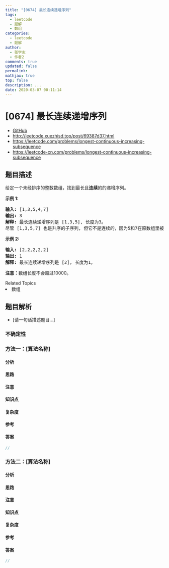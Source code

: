 ```yaml
---
title: "[0674] 最长连续递增序列"
tags:
  - leetcode
  - 题解
  - 数组
categories:
  - leetcode
  - 题解
author:
  - 张学志
  - 作者2
comments: true
updated: false
permalink:
mathjax: true
top: false
description: ...
date: 2020-03-07 00:11:14
---
```



# [0674] 最长连续递增序列
* [GitHub](https://github.com/algoboy101/LeetCodeCrowdsource/tree/master/_posts/QA/%5B0674%5D%20%E6%9C%80%E9%95%BF%E8%BF%9E%E7%BB%AD%E9%80%92%E5%A2%9E%E5%BA%8F%E5%88%97.md)
* http://leetcode.xuezhisd.top/post/69387d37.html
* https://leetcode.com/problems/longest-continuous-increasing-subsequence
* https://leetcode-cn.com/problems/longest-continuous-increasing-subsequence


## 题目描述

<p>给定一个未经排序的整数数组，找到最长且<strong>连续</strong>的的递增序列。</p>

<p><strong>示例 1:</strong></p>

<pre>
<strong>输入:</strong> [1,3,5,4,7]
<strong>输出:</strong> 3
<strong>解释:</strong> 最长连续递增序列是 [1,3,5], 长度为3。
尽管 [1,3,5,7] 也是升序的子序列, 但它不是连续的，因为5和7在原数组里被4隔开。 
</pre>

<p><strong>示例 2:</strong></p>

<pre>
<strong>输入:</strong> [2,2,2,2,2]
<strong>输出:</strong> 1
<strong>解释:</strong> 最长连续递增序列是 [2], 长度为1。
</pre>

<p><strong>注意：</strong>数组长度不会超过10000。</p>
<div><div>Related Topics</div><div><li>数组</li></div></div>


## 题目解析
* [请一句话描述题目...]

### 不确定性


### 方法一：[算法名称]

#### 分析

#### 思路

#### 注意

#### 知识点

#### 复杂度

#### 参考

#### 答案

```cpp
//
```


### 方法二：[算法名称]

#### 分析

#### 思路

#### 注意

#### 知识点

#### 复杂度

#### 参考

#### 答案

```cpp
//
```


